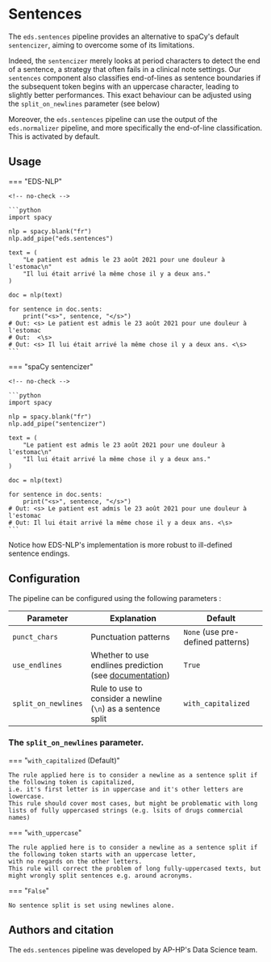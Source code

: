 # Sentences

The `eds.sentences` pipeline provides an alternative to spaCy's default `sentencizer`, aiming to overcome some of its limitations.

Indeed, the `sentencizer` merely looks at period characters to detect the end of a sentence, a strategy that often fails in a clinical note settings. Our `sentences` component also classifies end-of-lines as sentence boundaries if the subsequent token begins with an uppercase character, leading to slightly better performances. This exact behaviour can be adjusted using the `split_on_newlines` parameter (see below)

Moreover, the `eds.sentences` pipeline can use the output of the `eds.normalizer` pipeline, and more specifically the end-of-line classification. This is activated by default.

## Usage

=== "EDS-NLP"

    <!-- no-check -->

    ```python
    import spacy

    nlp = spacy.blank("fr")
    nlp.add_pipe("eds.sentences")

    text = (
        "Le patient est admis le 23 août 2021 pour une douleur à l'estomac\n"
        "Il lui était arrivé la même chose il y a deux ans."
    )

    doc = nlp(text)

    for sentence in doc.sents:
        print("<s>", sentence, "</s>")
    # Out: <s> Le patient est admis le 23 août 2021 pour une douleur à l'estomac
    # Out:  <\s>
    # Out: <s> Il lui était arrivé la même chose il y a deux ans. <\s>
    ```

=== "spaCy sentencizer"

    <!-- no-check -->

    ```python
    import spacy

    nlp = spacy.blank("fr")
    nlp.add_pipe("sentencizer")

    text = (
        "Le patient est admis le 23 août 2021 pour une douleur à l'estomac\n"
        "Il lui était arrivé la même chose il y a deux ans."
    )

    doc = nlp(text)

    for sentence in doc.sents:
        print("<s>", sentence, "</s>")
    # Out: <s> Le patient est admis le 23 août 2021 pour une douleur à l'estomac
    # Out: Il lui était arrivé la même chose il y a deux ans. <\s>
    ```

Notice how EDS-NLP's implementation is more robust to ill-defined sentence endings.

## Configuration

The pipeline can be configured using the following parameters :

| Parameter           | Explanation                                                             | Default                           |
| ------------------- | ----------------------------------------------------------------------- | --------------------------------- |
| `punct_chars`       | Punctuation patterns                                                    | `None` (use pre-defined patterns) |
| `use_endlines`      | Whether to use endlines prediction (see [documentation](./endlines.md)) | `True`                            |
| `split_on_newlines` | Rule to use to consider a newline (`\n`) as a sentence split            | `with_capitalized`                |

### The `split_on_newlines` parameter.

=== "`with_capitalized` (Default)"

    The rule applied here is to consider a newline as a sentence split if the following token is capitalized,
    i.e. it's first letter is in uppercase and it's other letters are lowercase.
    This rule should cover most cases, but might be problematic with long lists of fully uppercased strings (e.g. lsits of drugs commercial names)

=== "`with_uppercase`"

    The rule applied here is to consider a newline as a sentence split if the following token starts with an uppercase letter,
    with no regards on the other letters.
    This rule will correct the problem of long fully-uppercased texts, but might wrongly split sentences e.g. around acronyms.


=== "`False`"

    No sentence split is set using newlines alone.

## Authors and citation

The `eds.sentences` pipeline was developed by AP-HP's Data Science team.
